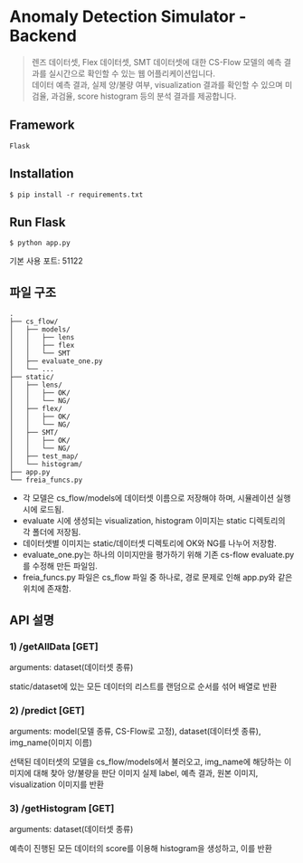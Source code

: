 # Anomaly Detection Simulator - Backend

> 렌즈 데이터셋, Flex 데이터셋, SMT 데이터셋에 대한 CS-Flow 모델의 예측 결과를 실시간으로 확인할 수 있는 웹 어플리케이션입니다.  
> 데이터 예측 결과, 실제 양/불량 여부, visualization 결과를 확인할 수 있으며 미검율, 과검율, score histogram 등의 분석 결과를 제공합니다.

## Framework

`Flask`

## Installation

```
$ pip install -r requirements.txt
```

## Run Flask

```
$ python app.py
```

기본 사용 포트: 51122

## 파일 구조

```
.
├── cs_flow/
│   ├── models/
│   │   ├── lens
│   │   ├── flex
│   │   └── SMT
│   ├── evaluate_one.py
│   └── ...
├── static/
│   ├── lens/
│   │   ├── OK/
│   │   └── NG/
│   ├── flex/
│   │   ├── OK/
│   │   └── NG/
│   ├── SMT/
│   │   ├── OK/
│   │   └── NG/
│   ├── test_map/
│   └── histogram/
├── app.py
└── freia_funcs.py
```

- 각 모델은 cs_flow/models에 데이터셋 이름으로 저장해야 하며, 시뮬레이션 실행 시에 로드됨.
- evaluate 시에 생성되는 visualization, histogram 이미지는 static 디렉토리의 각 폴더에 저장됨.
- 데이터셋별 이미지는 static/데이터셋 디렉토리에 OK와 NG를 나누어 저장함.
- evaluate_one.py는 하나의 이미지만을 평가하기 위해 기존 cs-flow evaluate.py를 수정해 만든 파일임.
- freia_funcs.py 파일은 cs_flow 파일 중 하나로, 경로 문제로 인해 app.py와 같은 위치에 존재함.

## API 설명

### 1) /getAllData [GET]

arguments: dataset(데이터셋 종류)

static/dataset에 있는 모든 데이터의 리스트를 랜덤으로 순서를 섞어 배열로 반환

### 2) /predict [GET]

arguments: model(모델 종류, CS-Flow로 고정), dataset(데이터셋 종류), img_name(이미지 이름)

선택된 데이터셋의 모델을 cs_flow/models에서 불러오고, img_name에 해당하는 이미지에 대해 찾아 양/불량을 판단
이미지 실제 label, 예측 결과, 원본 이미지, visualization 이미지를 반환

### 3) /getHistogram [GET]

arguments: dataset(데이터셋 종류)

예측이 진행된 모든 데이터의 score를 이용해 histogram을 생성하고, 이를 반환
